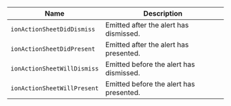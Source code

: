 
| Name | Description |
| --- | --- |
| `ionActionSheetDidDismiss` | Emitted after the alert has dismissed. |
| `ionActionSheetDidPresent` | Emitted after the alert has presented. |
| `ionActionSheetWillDismiss` | Emitted before the alert has dismissed. |
| `ionActionSheetWillPresent` | Emitted before the alert has presented. |

